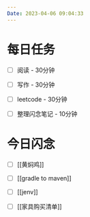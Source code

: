 ```yaml
---
Date: 2023-04-06 09:04:33
---
```


# 每日任务
- [ ] 阅读 - 30分钟
- [ ] 写作 - 30分钟
- [ ] leetcode - 30分钟
- [ ] 整理闪念笔记 - 10分钟


# 今日闪念
- [ ] [[黄焖鸡]]
- [ ] [[gradle to maven]]
- [ ] [[jenv]]
- [ ] [[家具购买清单]]



